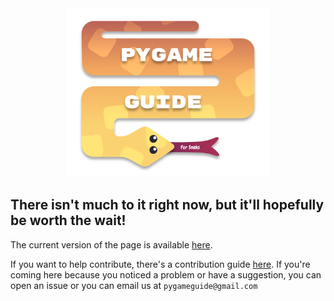 <div align="center"><img src="./logo_files/logo.svg" width="325"/></div>

There isn't much to it right now, but it'll hopefully be worth the wait!
---
The current version of the page is available [here](https://pygame-guide-for-sneks.github.io/).

If you want to help contribute, there's a contribution guide [here](./documentation/contributing.md). If you're coming here because you noticed a problem or have a suggestion, you can open an issue or you can email us at `pygameguide@gmail.com`
